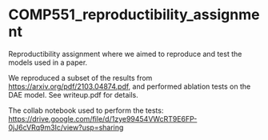 # COMP551_reproductibility_assignment
Reproductibility assignment where we aimed to reproduce and test the models used in a paper. 

We reproduced a subset of the results from https://arxiv.org/pdf/2103.04874.pdf, and performed ablation tests on the DAE model. See writeup.pdf for details.

The collab notebook used to perform the tests: https://drive.google.com/file/d/1zye99454VWcRT9E6FP-0jJ6cVRq9m3Ic/view?usp=sharing
